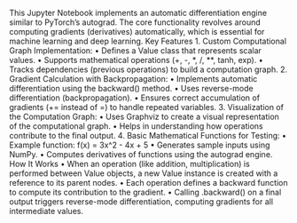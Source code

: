 This Jupyter Notebook implements an automatic differentiation engine similar to PyTorch’s autograd. The core functionality revolves around computing gradients (derivatives) automatically, which is essential for machine learning and deep learning.
Key Features
	1.	Custom Computational Graph Implementation:
	•	Defines a Value class that represents scalar values.
	•	Supports mathematical operations (+, -, *, /, **, tanh, exp).
	•	Tracks dependencies (previous operations) to build a computation graph.
	2.	Gradient Calculation with Backpropagation:
	•	Implements automatic differentiation using the backward() method.
	•	Uses reverse-mode differentiation (backpropagation).
	•	Ensures correct accumulation of gradients (+= instead of =) to handle repeated variables.
	3.	Visualization of the Computation Graph:
	•	Uses Graphviz to create a visual representation of the computational graph.
	•	Helps in understanding how operations contribute to the final output.
	4.	Basic Mathematical Functions for Testing:
	•	Example function:  f(x) = 3x^2 - 4x + 5 
	•	Generates sample inputs using NumPy.
	•	Computes derivatives of functions using the autograd engine.
How It Works
	•	When an operation (like addition, multiplication) is performed between Value objects, a new Value instance is created with a reference to its parent nodes.
	•	Each operation defines a backward function to compute its contribution to the gradient.
	•	Calling .backward() on a final output triggers reverse-mode differentiation, computing gradients for all intermediate values.
